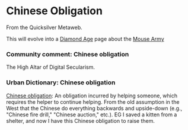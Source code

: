 
# Chinese Obligation

From the Quicksilver Metaweb.

This will evolve into a [Diamond Age](/diamond-age) page about the [Mouse Army](/mouse-army)
### Community comment: Chinese obligation


The High Altar of Digital Secularism.

### Urban Dictionary: Chinese obligation


[Chinese obligation](/http-www-urbandictionary-com-define-php-term-chinese-obligation-defid-654566): An obligation incurred by helping someone, which requires the helper to continue helping. From the old assumption in the West that the Chinese do everything backwards and upside-down (e.g., "Chinese fire drill," "Chinese auction," etc.).
EG I saved a kitten from a shelter, and now I have this Chinese obligation to raise them.
